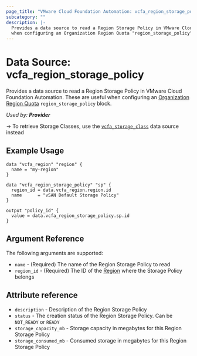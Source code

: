 ```yaml
---
page_title: "VMware Cloud Foundation Automation: vcfa_region_storage_policy"
subcategory: ""
description: |-
  Provides a data source to read a Region Storage Policy in VMware Cloud Foundation Automation. These are useful
  when configuring an Organization Region Quota "region_storage_policy" block.
---
```


# Data Source: vcfa_region_storage_policy

Provides a data source to read a Region Storage Policy in VMware Cloud Foundation Automation. These are useful
when configuring an [Organization Region Quota](/providers/vmware/vcfa/latest/docs/resources/org_region_quota) `region_storage_policy` block.

_Used by: **Provider**_

-> To retrieve Storage Classes, use the [`vcfa_storage_class`](/providers/vmware/vcfa/latest/docs/data-sources/storage_class)
data source instead

## Example Usage

```hcl
data "vcfa_region" "region" {
  name = "my-region"
}

data "vcfa_region_storage_policy" "sp" {
  region_id = data.vcfa_region.region.id
  name      = "vSAN Default Storage Policy"
}

output "policy_id" {
  value = data.vcfa_region_storage_policy.sp.id
}
```

## Argument Reference

The following arguments are supported:

- `name` - (Required) The name of the Region Storage Policy to read
- `region_id` - (Required) The ID of the [Region](/providers/vmware/vcfa/latest/docs/data-sources/region) where the Storage Policy belongs

## Attribute reference

- `description` - Description of the Region Storage Policy
- `status` - The creation status of the Region Storage Policy. Can be `NOT_READY` or `READY`
- `storage_capacity_mb` - Storage capacity in megabytes for this Region Storage Policy
- `storage_consumed_mb` - Consumed storage in megabytes for this Region Storage Policy
